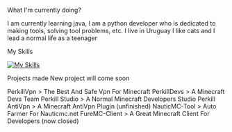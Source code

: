 What I'm currently doing?

I am currently learning java, I am a python developer who is dedicated to making tools, solving tool problems, etc.
I live in Uruguay I like cats and I lead a normal life as a teenager

My Skills

[![My Skills](https://skillicons.dev/icons?i=css,discord,py,html,java,github&perline=10)](https://skill-icons-builder.vercel.app/)


Projects made
New project will come soon 

PerkillVpn > The Best And Safe Vpn For Minecraft
PerkillDevs > A Minecraft Devs Team
Perkill Studio > A Normal Minecraft Developers Studio
Perkill AntiVpn > A Minecraft AntiVpn Plugin (unfinished)
NauticMC-Tool > Auto Farmer For Nauticmc.net
FureMC-Client > A Great Minecraft Client For Developers (now closed)
